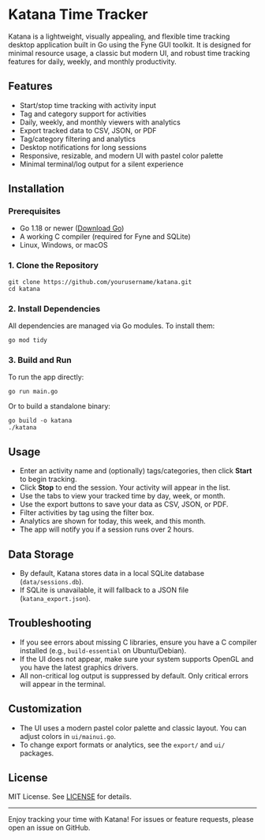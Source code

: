# Katana Time Tracker

Katana is a lightweight, visually appealing, and flexible time tracking desktop application built in Go using the Fyne GUI toolkit. It is designed for minimal resource usage, a classic but modern UI, and robust time tracking features for daily, weekly, and monthly productivity.

## Features
- Start/stop time tracking with activity input
- Tag and category support for activities
- Daily, weekly, and monthly viewers with analytics
- Export tracked data to CSV, JSON, or PDF
- Tag/category filtering and analytics
- Desktop notifications for long sessions
- Responsive, resizable, and modern UI with pastel color palette
- Minimal terminal/log output for a silent experience

## Installation

### Prerequisites
- Go 1.18 or newer ([Download Go](https://golang.org/dl/))
- A working C compiler (required for Fyne and SQLite)
- Linux, Windows, or macOS

### 1. Clone the Repository
```
git clone https://github.com/yourusername/katana.git
cd katana
```

### 2. Install Dependencies
All dependencies are managed via Go modules. To install them:
```
go mod tidy
```

### 3. Build and Run
To run the app directly:
```
go run main.go
```

Or to build a standalone binary:
```
go build -o katana
./katana
```

## Usage
- Enter an activity name and (optionally) tags/categories, then click **Start** to begin tracking.
- Click **Stop** to end the session. Your activity will appear in the list.
- Use the tabs to view your tracked time by day, week, or month.
- Use the export buttons to save your data as CSV, JSON, or PDF.
- Filter activities by tag using the filter box.
- Analytics are shown for today, this week, and this month.
- The app will notify you if a session runs over 2 hours.

## Data Storage
- By default, Katana stores data in a local SQLite database (`data/sessions.db`).
- If SQLite is unavailable, it will fallback to a JSON file (`katana_export.json`).

## Troubleshooting
- If you see errors about missing C libraries, ensure you have a C compiler installed (e.g., `build-essential` on Ubuntu/Debian).
- If the UI does not appear, make sure your system supports OpenGL and you have the latest graphics drivers.
- All non-critical log output is suppressed by default. Only critical errors will appear in the terminal.

## Customization
- The UI uses a modern pastel color palette and classic layout. You can adjust colors in `ui/mainui.go`.
- To change export formats or analytics, see the `export/` and `ui/` packages.

## License
MIT License. See [LICENSE](LICENSE) for details.

---

Enjoy tracking your time with Katana! For issues or feature requests, please open an issue on GitHub.
